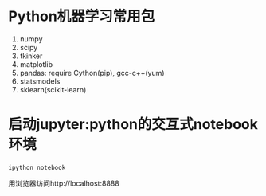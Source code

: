 # Python机器学习常用包  
1. numpy
2. scipy
3. tkinker
4. matplotlib
5. pandas: require Cython(pip), gcc-c++(yum)
3. statsmodels
4. sklearn(scikit-learn)

# 启动jupyter:python的交互式notebook环境  
<code>ipython notebook</code>   

用浏览器访问http://localhost:8888
